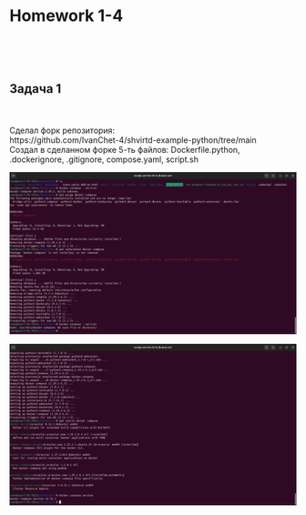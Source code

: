 <h1>Homework 1-4</h1> <br>
<br>
<br>
<h2>Задача 1</h2><br>
<br>
Сделал форк репозитория: <br>
https://github.com/IvanChet-4/shvirtd-example-python/tree/main<br>
Создал в сделанном форке 5-ть файлов: Dockerfile.python, .dockerignore, .gitignore, compose.yaml, script.sh<br>




![Удаление и установка docker compose](https://github.com/IvanChet-4/Dev/blob/main/images/Homework%201-4/%D0%A3%D0%B4%D0%B0%D0%BB%D0%B5%D0%BD%D0%B8%D0%B5%20%D0%B8%20%D1%83%D1%81%D1%82%D0%B0%D0%BD%D0%BE%D0%B2%D0%BA%D0%B0%20docker%20compose.png)

![Версия установленного docker compose](https://github.com/IvanChet-4/Dev/blob/main/images/Homework%201-4/Версия%20установленного%20docker%20compose.png)
